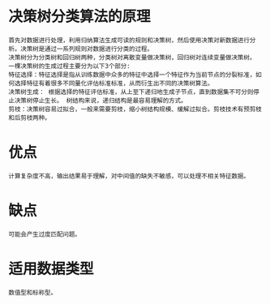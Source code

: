 # 决策树分类算法的原理

    首先对数据进行处理，利用归纳算法生成可读的规则和决策树，然后使用决策对新数据进行分析。决策树是通过一系列规则对数据进行分类的过程。
    决策树分为分类树和回归树两种，分类树对离散变量做决策树，回归树对连续变量做决策树。
    一棵决策树的生成过程主要分为以下3个部分:
    特征选择：特征选择是指从训练数据中众多的特征中选择一个特征作为当前节点的分裂标准，如何选择特征有着很多不同量化评估标准标准，从而衍生出不同的决策树算法。
    决策树生成： 根据选择的特征评估标准，从上至下递归地生成子节点，直到数据集不可分则停止决策树停止生长。 树结构来说，递归结构是最容易理解的方式。
    剪枝：决策树容易过拟合，一般来需要剪枝，缩小树结构规模、缓解过拟合。剪枝技术有预剪枝和后剪枝两种。

# 优点
    计算复杂度不高，输出结果易于理解，对中间值的缺失不敏感，可以处理不相关特征数据。

# 缺点
    可能会产生过度匹配问题。

# 适用数据类型
    数值型和标称型。